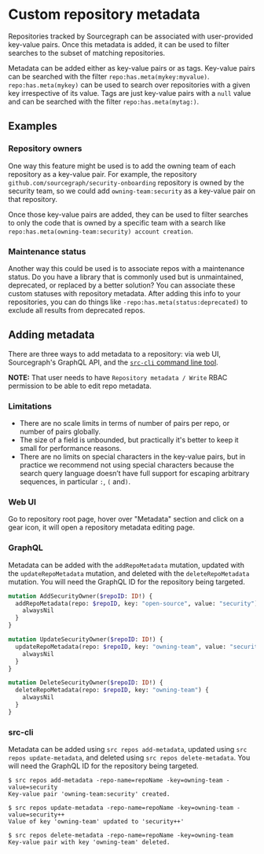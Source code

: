 # Custom repository metadata

Repositories tracked by Sourcegraph can be associated with user-provided key-value pairs. Once this metadata is added, it can be used to filter searches to the subset of matching repositories.

Metadata can be added either as key-value pairs or as tags. Key-value pairs can be searched with the filter `repo:has.meta(mykey:myvalue)`. `repo:has.meta(mykey)` can be used to search over repositories with a given key irrespective of its value. Tags are just key-value pairs with a `null` value and can be searched with the filter `repo:has.meta(mytag:)`.

## Examples
### Repository owners

One way this feature might be used is to add the owning team of each repository as a key-value pair. For example, the repository `github.com/sourcegraph/security-onboarding` repository is owned by the security team, so we could add `owning-team:security` as a key-value pair on that repository. 

Once those key-value pairs are added, they can be used to filter searches to only the code that is owned by a specific team with a search like `repo:has.meta(owning-team:security) account creation`.

### Maintenance status

Another way this could be used is to associate repos with a maintenance status. Do you have a library that is commonly used but is unmaintained, deprecated, or replaced by a better solution? You can associate these custom statuses with repository metadata. After adding this info to your repositories, you can do things like `-repo:has.meta(status:deprecated)` to exclude all results from deprecated repos.

## Adding metadata

There are three ways to add metadata to a repository: via web UI, Sourcegraph's GraphQL API, and the [`src-cli` command line tool](https://github.com/sourcegraph/src-cli). 

**NOTE:** That user needs to have `Repository metadata / Write` RBAC permission to be able to edit repo metadata.

### Limitations

- There are no scale limits in terms of number of pairs per repo, or number of pairs globally.
- The size of a field is unbounded, but practically it's better to keep it small for performance reasons.
- There are no limits on special characters in the key-value pairs, but in practice we recommend not using special characters because the search query language doesn’t have full support for escaping arbitrary sequences, in particular `:`, `(` and`)`.

### Web UI
Go to repository root page, hover over "Metadata" section and click on a gear icon, it will open a repository metadata editing page.

### GraphQL

Metadata can be added with the `addRepoMetadata` mutation, updated with the `updateRepoMetadata` mutation, and deleted with the `deleteRepoMetadata` mutation. You will need the GraphQL ID for the repository being targeted.

```graphql
mutation AddSecurityOwner($repoID: ID!) {
  addRepoMetadata(repo: $repoID, key: "open-source", value: "security") {
    alwaysNil
  }
}

mutation UpdateSecurityOwner($repoID: ID!) {
  updateRepoMetadata(repo: $repoID, key: "owning-team", value: "security++") {
    alwaysNil
  }
}

mutation DeleteSecurityOwner($repoID: ID!) {
  deleteRepoMetadata(repo: $repoID, key: "owning-team") {
    alwaysNil
  }
}
```

### src-cli

Metadata can be added using `src repos add-metadata`, updated using `src repos update-metadata`, and deleted using `src repos delete-metadata`. You will need the GraphQL ID for the repository being targeted.

```text
$ src repos add-metadata -repo-name=repoName -key=owning-team -value=security
Key-value pair 'owning-team:security' created.

$ src repos update-metadata -repo-name=repoName -key=owning-team -value=security++
Value of key 'owning-team' updated to 'security++'

$ src repos delete-metadata -repo-name=repoName -key=owning-team
Key-value pair with key 'owning-team' deleted.
```
